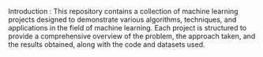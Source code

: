 Introduction :
This repository contains a collection of machine learning projects designed to demonstrate various algorithms, techniques, and applications in the field of machine learning. Each project is structured to provide a comprehensive overview of the problem, the approach taken, and the results obtained, along with the code and datasets used.
